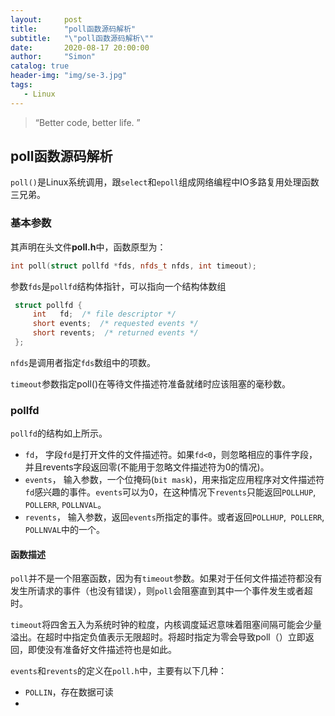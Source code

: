 ```yaml
---
layout:     post
title:      "poll函数源码解析"
subtitle:   "\"poll函数源码解析\""
date:       2020-08-17 20:00:00
author:     "Simon"
catalog: true
header-img: "img/se-3.jpg"
tags:
   - Linux
---
```


> “Better code, better life. ”

## poll函数源码解析

`poll()`是Linux系统调用，跟`select`和`epoll`组成网络编程中IO多路复用处理函数三兄弟。

### 基本参数

其声明在头文件**poll.h**中，函数原型为：

```c++
int poll(struct pollfd *fds, nfds_t nfds, int timeout);
```

参数`fds`是`pollfd`结构体指针，可以指向一个结构体数组

```c++
 struct pollfd {
     int   fd;  /* file descriptor */
     short events;  /* requested events */
     short revents;  /* returned events */
 };
```

`nfds`是调用者指定`fds`数组中的项数。

`timeout`参数指定poll()在等待文件描述符准备就绪时应该阻塞的毫秒数。

### pollfd

`pollfd`的结构如上所示。

* `fd`， 字段`fd`是打开文件的文件描述符。如果`fd<0`，则忽略相应的事件字段，并且revents字段返回零(不能用于忽略文件描述符为0的情况)。
* `events`， 输入参数，一个位掩码(`bit mask`)，用来指定应用程序对文件描述符`fd`感兴趣的事件。`events`可以为0，在这种情况下`revents`只能返回`POLLHUP`,` POLLERR`, `POLLNVAL`。
* `revents`， 输入参数，返回`events`所指定的事件。或者返回`POLLHUP`,` POLLERR`, `POLLNVAL`中的一个。

#### 函数描述

`poll`并不是一个阻塞函数，因为有`timeout`参数。如果对于任何文件描述符都没有发生所请求的事件（也没有错误），则`poll`会阻塞直到其中一个事件发生或者超时。

`timeout`将四舍五入为系统时钟的粒度，内核调度延迟意味着阻塞间隔可能会少量溢出。在超时中指定负值表示无限超时。将超时指定为零会导致poll（）立即返回，即使没有准备好文件描述符也是如此。

`events`和`revents`的定义在`poll.h`中，主要有以下几种：

* `POLLIN`，存在数据可读
* 